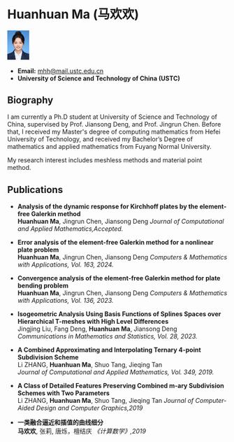 # Huanhuan Ma (马欢欢)

<img src="photo.jpg" alt="photo" width="50"/>

- **Email:** [mhh@mail.ustc.edu.cn](mhh@mail.ustc.edu.cn) 
- **University of Science and Technology of China (USTC)**

## Biography
I am currently a Ph.D student at University of Science and Technology of China, supervised by Prof. Jiansong Deng, and Prof. Jingrun Chen. Before that, I received my Master's degree of computing mathematics from Hefei University of Technology, and received my Bachelor’s Degree of mathematics and applied mathematics from Fuyang Normal University.

My research interest includes meshless methods and material point method.

## Publications
- **Analysis of the dynamic response for Kirchhoff plates by the element-free Galerkin method**  
  **Huanhuan Ma**, Jingrun Chen, Jiansong Deng
  *Journal of Computational and Applied Mathematics,Accepted.*

- **Error analysis of the element-free Galerkin method for a nonlinear plate problem**  
  **Huanhuan Ma**, Jingrun Chen, Jiansong Deng
  *Computers & Mathematics with Applications, Vol. 163, 2024.*

- **Convergence analysis of the element-free Galerkin method for plate bending problem**  
  **Huanhuan Ma**, Jingrun Chen, Jiansong Deng
  *Computers & Mathematics with Applications, Vol. 136, 2023.*

- **Isogeometric Analysis Using Basis Functions of Splines Spaces over Hierarchical T-meshes with High Level Differences**  
  Jingjing Liu, Fang Deng, **Huanhuan Ma**, Jiansong Deng  
  *Communications in Mathematics and Statistics, Vol. 28, 2023.*

- **A Combined Approximating and Interpolating Ternary 4-point Subdivision Scheme**  
  Li ZHANG, **Huanhuan Ma**, Shuo Tang, Jieqing Tan  
  *Journal of Computational and Applied Mathematics, Vol. 349, 2019.*

- **A Class of Detailed Features Preserving Combined m-ary Subdivision Schemes with Two Parameters**  
  Li ZHANG, **Huanhuan Ma**, Shuo Tang, Jieqing Tan
  *Journal of Computer-Aided Design and Computer Graphics,2019*

- **一类融合逼近和插值的曲线细分**  
  **马欢欢**, 张莉, 唐烁，檀结庆
  *《计算数学》,2019*


   
